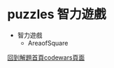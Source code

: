# puzzles 智力遊戲
- 智力遊戲
    - AreaofSquare

[回到解題首頁codewars頁面](https://github.com/freedom5566/codewars)